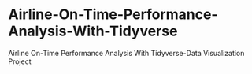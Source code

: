 # Airline-On-Time-Performance-Analysis-With-Tidyverse
Airline On-Time Performance Analysis With Tidyverse-Data Visualization Project

